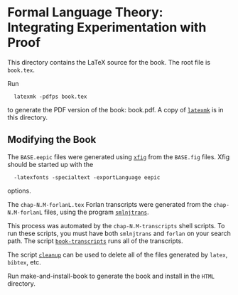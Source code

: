 Formal Language Theory: Integrating Experimentation with Proof
=============================================================================

This directory contains the LaTeX source for the book.  The root
file is `book.tex`.

Run

```
  latexmk -pdfps book.tex
```

to generate the PDF version of the book: book.pdf.  A copy of
[`latexmk`](https://ctan.org/pkg/latexmk?lang=en) is in this
directory.

Modifying the Book
-----------------------------------------------------------------------------

The `BASE.eepic` files were generated using
[`xfig`](http://mcj.sourceforge.net) from the `BASE.fig` files.  Xfig
should be started up with the

```
  -latexfonts -specialtext -exportLanguage eepic
```

options.

The `chap-N.M-forlanL.tex` Forlan transcripts were generated from the
`chap-N.M-forlanL` files, using the program
[`smlnjtrans`](http://alleystoughton.us/smlnjtrans/).

This process was automated by the `chap-N.M-transcripts` shell
scripts.  To run these scripts, you must have both `smlnjtrans` and
`forlan` on your search path.  The script
[`book-transcripts`](book-transcripts) runs all of the transcripts.

The script [`cleanup`](cleanup) can be used to delete all of the files
generated by `latex`, `bibtex`, etc.

Run make-and-install-book to generate the book and install in the
`HTML` directory.

